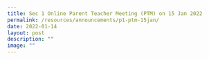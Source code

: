 ```yaml
---
title: Sec 1 Online Parent Teacher Meeting (PTM) on 15 Jan 2022
permalink: /resources/announcements/p1-ptm-15jan/
date: 2022-01-14
layout: post
description: ""
image: ""
---
```

